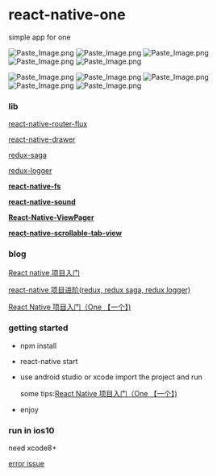 # react-native-one
simple app for one


![Paste_Image.png](http://upload-images.jianshu.io/upload_images/1407686-5faa71919119a844.png?imageMogr2/auto-orient/strip%7CimageView2/2/w/300)
![Paste_Image.png](http://upload-images.jianshu.io/upload_images/1407686-005f4c7b9cb306d2.png?imageMogr2/auto-orient/strip%7CimageView2/2/w/300)
![Paste_Image.png](http://upload-images.jianshu.io/upload_images/1407686-c903016036ec2c69.png?imageMogr2/auto-orient/strip%7CimageView2/2/w/300)
![Paste_Image.png](http://upload-images.jianshu.io/upload_images/1407686-3f65e31d88fd6ec9.png?imageMogr2/auto-orient/strip%7CimageView2/2/w/300)
![Paste_Image.png](http://upload-images.jianshu.io/upload_images/1407686-55bd00df90a75faf.png?imageMogr2/auto-orient/strip%7CimageView2/2/w/300)

![Paste_Image.png](http://upload-images.jianshu.io/upload_images/1407686-7b88de62c6d87481.png?imageMogr2/auto-orient/strip%7CimageView2/2/w/240)
![Paste_Image.png](http://upload-images.jianshu.io/upload_images/1407686-827cad32c186d8e3.png?imageMogr2/auto-orient/strip%7CimageView2/2/w/240)
![Paste_Image.png](http://upload-images.jianshu.io/upload_images/1407686-bbe6858f1697f484.png?imageMogr2/auto-orient/strip%7CimageView2/2/w/240)
![Paste_Image.png](http://upload-images.jianshu.io/upload_images/1407686-be4ebdb5dd56b464.png?imageMogr2/auto-orient/strip%7CimageView2/2/w/240)
![Paste_Image.png](http://upload-images.jianshu.io/upload_images/1407686-51410ca0de08ebf4.png?imageMogr2/auto-orient/strip%7CimageView2/2/w/240)


### lib

[react-native-router-flux](https://github.com/aksonov/react-native-router-flux)

[react-native-drawer](https://github.com/root-two/react-native-drawer)

[redux-saga](https://github.com/yelouafi/redux-saga)

[redux-logger](https://github.com/evgenyrodionov/redux-logger)

**[react-native-fs](https://github.com/johanneslumpe/react-native-fs)** 

**[react-native-sound](https://github.com/zmxv/react-native-sound)**

**[React-Native-ViewPager](https://github.com/zbtang/React-Native-ViewPager)**

 **[react-native-scrollable-tab-view](https://github.com/skv-headless/react-native-scrollable-tab-view)**

### blog
[React native 项目入门](http://www.jianshu.com/p/4662721756b8)

[react-native 项目进阶(redux, redux saga, redux logger)](http://www.jianshu.com/p/27fe63d14439)

[React Native 项目入门（One 【一个】)](http://www.jianshu.com/p/3c4d55d50f8d)

### getting started
 * npm install
 * react-native start
 * use android studio or xcode import the project and run 
 
   some tips:[React Native 项目入门（One 【一个】)](http://www.jianshu.com/p/3c4d55d50f8d)
 * enjoy
 
### run in ios10
need xcode8+

[error issue](https://github.com/facebook/react-native/issues/8108)
